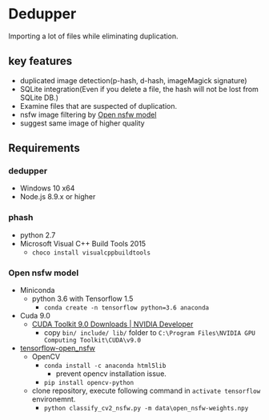 # Dedupper

Importing a lot of files while eliminating duplication.

## key features

* duplicated image detection(p-hash, d-hash, imageMagick signature)
* SQLite integration(Even if you delete a file, the hash will not be lost from SQLite DB.)
* Examine files that are suspected of duplication.
* nsfw image filtering by [Open nsfw model](https://github.com/yahoo/open_nsfw)
* suggest same image of higher quality

## Requirements

### dedupper

* Windows 10 x64
* Node.js 8.9.x or higher

### phash

* python 2.7
* Microsoft Visual C++ Build Tools 2015
  * `choco install visualcppbuildtools`

### Open nsfw model

* Miniconda
  * python 3.6 with Tensorflow 1.5
    * `conda create -n tensorflow python=3.6 anaconda`
* Cuda 9.0
  * [CUDA Toolkit 9.0 Downloads | NVIDIA Developer](https://developer.nvidia.com/cuda-90-download-archive?target_os=Windows&target_arch=x86_64&target_version=10&target_type=exenetwork)
    * copy `bin/ include/ lib/` folder to `C:\Program Files\NVIDIA GPU Computing Toolkit\CUDA\v9.0`
* [tensorflow-open_nsfw](https://github.com/wkdhkr/tensorflow-open_nsfw)
  * OpenCV
    * `conda install -c anaconda html5lib`
      * prevent opencv installation issue.
    * `pip install opencv-python`
  * clone repository, execute following command in `activate tensorflow` environemnt.
    * `python classify_cv2_nsfw.py -m data\open_nsfw-weights.npy`
